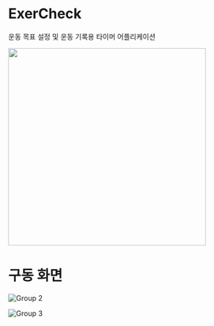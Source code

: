 # ExerCheck
운동 목표 설정 및 운동 기록용 타이머 어플리케이션

<img src="https://github.com/user-attachments/assets/e5b1e142-9b72-4bd9-a84d-73383f29211f" width="400" height="400"/>

# 구동 화면
![Group 2](https://github.com/user-attachments/assets/52e90132-3902-4fa2-88c0-1ab4516974c0)

![Group 3](https://github.com/user-attachments/assets/f273e600-624d-4c1a-9c60-7427280a5733)
